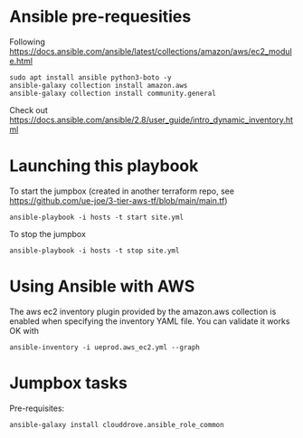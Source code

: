 # Ansible pre-requesities
Following https://docs.ansible.com/ansible/latest/collections/amazon/aws/ec2_module.html

    sudo apt install ansible python3-boto -y
    ansible-galaxy collection install amazon.aws
    ansible-galaxy collection install community.general

Check out https://docs.ansible.com/ansible/2.8/user_guide/intro_dynamic_inventory.html

# Launching this playbook
To start the jumpbox (created in another terraform repo, see https://github.com/ue-joe/3-tier-aws-tf/blob/main/main.tf)

    ansible-playbook -i hosts -t start site.yml

To stop the jumpbox

    ansible-playbook -i hosts -t stop site.yml

# Using Ansible with AWS

The aws ec2 inventory plugin provided by the amazon.aws collection is enabled when specifying the inventory YAML file.
You can validate it works OK with

    ansible-inventory -i ueprod.aws_ec2.yml --graph

# Jumpbox tasks

Pre-requisites:

    ansible-galaxy install clouddrove.ansible_role_common